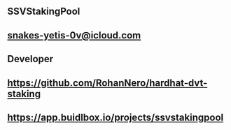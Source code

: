 ## SSVStakingPool

## snakes-yetis-0v@icloud.com

## Developer

## https://github.com/RohanNero/hardhat-dvt-staking

## https://app.buidlbox.io/projects/ssvstakingpool


